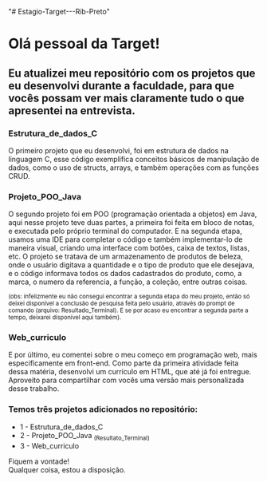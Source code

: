 "# Estagio-Target---Rib-Preto" 

# Olá pessoal da Target!

## Eu atualizei meu repositório com os projetos que eu desenvolvi durante a faculdade, para que vocês possam ver mais claramente tudo o que apresentei na entrevista.

### Estrutura_de_dados_C
O primeiro projeto que eu desenvolvi, foi em estrutura de dados na linguagem C, esse código exemplifica conceitos básicos de manipulação de dados, como o uso de structs, arrays, e também operações com as funções CRUD.

### Projeto_POO_Java
O segundo projeto foi em POO (programação orientada a objetos) em Java, aqui nesse projeto teve duas partes, a primeira foi feita em bloco de notas, e executada pelo próprio terminal do computador. E na segunda etapa, usamos uma IDE para completar o código e também implementar-lo de maneira visual, criando uma interface com botões, caixa de textos, listas, etc.
O projeto se tratava de um armazenamento de produtos de beleza, onde o usuário digitava a quantidade e o tipo de produto que ele desejava, e o código informava todos os dados cadastrados do produto, como, a marca, o numero da referencia, a função, a coleção, entre outras coisas.

<sub>(obs: infelizmente eu não consegui encontrar a segunda etapa do meu projeto, então só deixei disponível a conclusão de pesquisa feita pelo usuário, através do prompt de comando (arquivo: Resultado_Terminal). E se por acaso eu encontrar a segunda parte a tempo, deixarei disponível aqui também).<sub/>

### Web_curriculo
E por último, eu comentei sobre o meu começo em programação web, mais especificamente em front-end.
Como parte da primeira atividade feita dessa matéria, desenvolvi um currículo em HTML, que até já foi entregue. Aproveito para compartilhar com vocês uma versão mais personalizada desse trabalho.


### Temos três projetos adicionados no repositório:
- 1 - Estrutura_de_dados_C
- 2 - Projeto_POO_Java <sub>(Resultato_Terminal)</sub>
- 3 - Web_curriculo
  


Fiquem a vontade!   
Qualquer coisa, estou a disposição.
